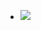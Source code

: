 - ![](https://firebasestorage.googleapis.com/v0/b/firescript-577a2.appspot.com/o/imgs%2Fapp%2Fhaozhongwen%2Fj9TJtjEXWx.jpg?alt=media&token=6183d0f7-7961-4eb1-b14c-91479a18f5ea)
